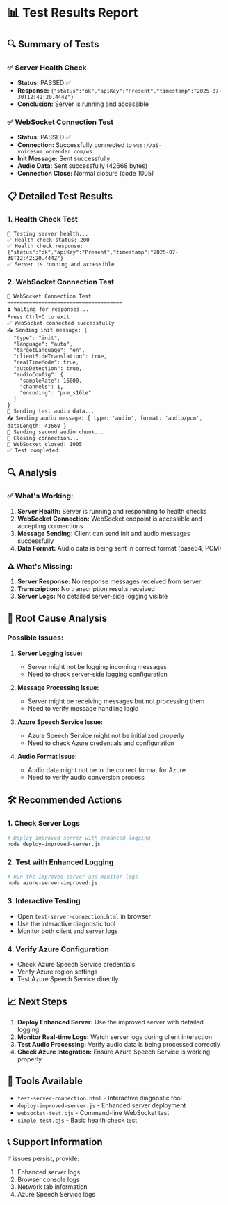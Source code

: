 # 📊 Test Results Report

## 🔍 Summary of Tests

### ✅ Server Health Check
- **Status:** PASSED ✅
- **Response:** `{"status":"ok","apiKey":"Present","timestamp":"2025-07-30T12:42:20.444Z"}`
- **Conclusion:** Server is running and accessible

### ✅ WebSocket Connection Test
- **Status:** PASSED ✅
- **Connection:** Successfully connected to `wss://ai-voicesum.onrender.com/ws`
- **Init Message:** Sent successfully
- **Audio Data:** Sent successfully (42668 bytes)
- **Connection Close:** Normal closure (code 1005)

## 📋 Detailed Test Results

### 1. Health Check Test
```
🏥 Testing server health...
✅ Health check status: 200
✅ Health check response: {"status":"ok","apiKey":"Present","timestamp":"2025-07-30T12:42:20.444Z"}
✅ Server is running and accessible
```

### 2. WebSocket Connection Test
```
🔧 WebSocket Connection Test
=====================================
⏳ Waiting for responses...
Press Ctrl+C to exit
✅ WebSocket connected successfully
📤 Sending init message: {
  "type": "init",
  "language": "auto",
  "targetLanguage": "en",
  "clientSideTranslation": true,
  "realTimeMode": true,
  "autoDetection": true,
  "audioConfig": {
    "sampleRate": 16000,
    "channels": 1,
    "encoding": "pcm_s16le"
  }
}
🎵 Sending test audio data...
📤 Sending audio message: { type: 'audio', format: 'audio/pcm', dataLength: 42668 }
🎵 Sending second audio chunk...
🔌 Closing connection...
🔌 WebSocket closed: 1005 
✅ Test completed
```

## 🔍 Analysis

### ✅ What's Working:
1. **Server Health:** Server is running and responding to health checks
2. **WebSocket Connection:** WebSocket endpoint is accessible and accepting connections
3. **Message Sending:** Client can send init and audio messages successfully
4. **Data Format:** Audio data is being sent in correct format (base64, PCM)

### ⚠️ What's Missing:
1. **Server Response:** No response messages received from server
2. **Transcription:** No transcription results received
3. **Server Logs:** No detailed server-side logging visible

## 🎯 Root Cause Analysis

### Possible Issues:

1. **Server Logging Issue:**
   - Server might not be logging incoming messages
   - Need to check server-side logging configuration

2. **Message Processing Issue:**
   - Server might be receiving messages but not processing them
   - Need to verify message handling logic

3. **Azure Speech Service Issue:**
   - Azure Speech Service might not be initialized properly
   - Need to check Azure credentials and configuration

4. **Audio Format Issue:**
   - Audio data might not be in the correct format for Azure
   - Need to verify audio conversion process

## 🛠️ Recommended Actions

### 1. Check Server Logs
```bash
# Deploy improved server with enhanced logging
node deploy-improved-server.js
```

### 2. Test with Enhanced Logging
```bash
# Run the improved server and monitor logs
node azure-server-improved.js
```

### 3. Interactive Testing
- Open `test-server-connection.html` in browser
- Use the interactive diagnostic tool
- Monitor both client and server logs

### 4. Verify Azure Configuration
- Check Azure Speech Service credentials
- Verify Azure region settings
- Test Azure Speech Service directly

## 📈 Next Steps

1. **Deploy Enhanced Server:** Use the improved server with detailed logging
2. **Monitor Real-time Logs:** Watch server logs during client interaction
3. **Test Audio Processing:** Verify audio data is being processed correctly
4. **Check Azure Integration:** Ensure Azure Speech Service is working properly

## 🔧 Tools Available

- `test-server-connection.html` - Interactive diagnostic tool
- `deploy-improved-server.js` - Enhanced server deployment
- `websocket-test.cjs` - Command-line WebSocket test
- `simple-test.cjs` - Basic health check test

## 📞 Support Information

If issues persist, provide:
1. Enhanced server logs
2. Browser console logs
3. Network tab information
4. Azure Speech Service logs 